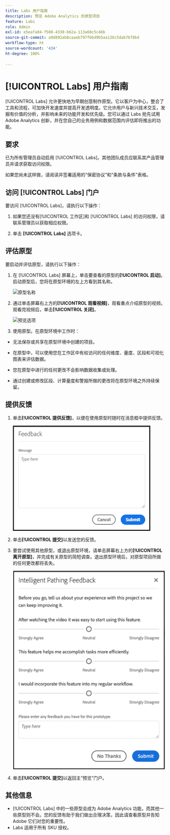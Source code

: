 ```yaml
---
title: Labs 用户指南
description: 预览 Adobe Analytics 的原型项目
feature: Labs
role: Admin
exl-id: e5eafa04-f508-4330-b62a-113a60c5c4bb
source-git-commit: a9d892ab8caaeb797fbbd9b5aa136c5dab76f8bd
workflow-type: ht
source-wordcount: '434'
ht-degree: 100%

---
```


# [!UICONTROL Labs] 用户指南

[!UICONTROL Labs] 允许更快地为早期创意制作原型。它以客户为中心，整合了工具和流程，可加快开发速度并提高开发透明度。它允许用户与新兴技术交互，发掘有价值的分析，并影响未来的功能开发和优先级。您可以通过 Labs 抢先试用 Adobe Analytics 创新，并在您自己的业务用例和数据范围内评估即将推出的功能。

## 要求

已为所有管理员自动启用 [!UICONTROL Labs]。其他团队成员应联系其产品管理员并请求获取访问权限。

如果您尚未这样做，请阅读并签署适用的“保密协议”和“条款与条件”表格。

## 访问 [!UICONTROL Labs] 门户

要访问 [!UICONTROL Labs]，请执行以下操作：

1. 如果您还没有[!UICONTROL 工作区]和 [!UICONTROL Labs] 的访问权限，请联系管理员以获取相应权限。

1. 单击 **[!UICONTROL Labs]** 选项卡。

## 评估原型

要启动并评估原型，请执行以下操作：

1. 在 [!UICONTROL Labs] 屏幕上，单击要查看的原型的&#x200B;**[!UICONTROL 启动]**。启动原型后，您将在原型环境的左上方看到其名称。

   ![原型名称](https://user-images.githubusercontent.com/29133525/58670566-c03b6c00-82fc-11e9-8b29-ee34260c4024.png)

1. 通过单击屏幕右上方的&#x200B;**[!UICONTROL 观看视频]**，观看重点介绍原型的视频。观看完视频后，单击&#x200B;**[!UICONTROL 关闭]**。

   ![预览选项](https://user-images.githubusercontent.com/29133525/58670261-a2213c00-82fb-11e9-88db-cc839c98fdab.png)

1. 使用原型。在原型环境中工作时：

* 无法保存或共享在原型环境中创建的项目。

* 在原型中，可以使用您在工作区中有权访问的任何维度、量度、区段和可视化图表来评估数据。

* 您在原型中进行的任何更改不会影响数据收集或处理。

* 通过创建或修改区段、计算量度和警报所做的更改将在原型环境之外持续保留。

## 提供反馈

1. 单击&#x200B;**[!UICONTROL 提供反馈]**，以便在使用原型时随时在消息框中提供反馈。

   ![feedback_box](assets/give_feedback.png)

1. 单击&#x200B;**[!UICONTROL 提交]**&#x200B;以发送您的反馈。

1. 要尝试使用其他原型，或退出原型环境，请单击屏幕右上方的&#x200B;**[!UICONTROL 离开原型]**，并完成有关原型的简短调查。退出原型环境后，对原型项目所做的任何更改都将丢失。

   ![新反馈框](assets/short-survey.png)

1. 单击&#x200B;**[!UICONTROL 提交]**&#x200B;以返回主“预览”门户。

## 其他信息

* [!UICONTROL Labs] 中的一些原型会成为 Adobe Analytics 功能，而其他一些原型则不会。您的反馈有助于我们做出合理决策，因此请查看原型并告知 Adobe 它们对您的重要性。
* Labs 适用于所有 SKU 授权。
